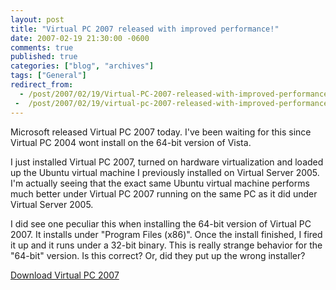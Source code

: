 ```yaml
---
layout: post
title: "Virtual PC 2007 released with improved performance!"
date: 2007-02-19 21:30:00 -0600
comments: true
published: true
categories: ["blog", "archives"]
tags: ["General"]
redirect_from: 
  - /post/2007/02/19/Virtual-PC-2007-released-with-improved-performance!
 -  /post/2007/02/19/virtual-pc-2007-released-with-improved-performance!
---
```

<!-- more -->
<P>Microsoft released Virtual PC 2007 today. I've been waiting for this since Virtual PC 2004 wont install on the 64-bit version of Vista.</P>
<P>I just installed Virtual PC 2007, turned on hardware virtualization and loaded up the Ubuntu virtual machine I previously installed on Virtual Server 2005. I'm actually seeing that the&nbsp;exact same&nbsp;Ubuntu virtual machine&nbsp;performs much better under Virtual PC 2007 running on the same PC as it did under Virtual Server 2005.</P>
<P>I did see one peculiar this when installing the 64-bit version of Virtual PC 2007. It installs under "Program Files (x86)". Once the install finished, I fired it up and it runs under a 32-bit binary. This is really strange behavior for the "64-bit" version. Is this correct? Or, did they put up the wrong installer?</P>
<P><A href="http://www.microsoft.com/windows/products/winfamily/virtualpc/default.mspx">Download Virtual PC 2007</A></P>
